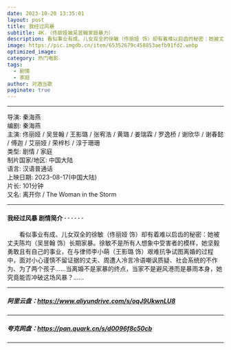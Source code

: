 ```yaml
---
date: 2023-10-20 13:35:01
layout: post
title: 我经过风暴
subtitle: 4K.（佟丽娅被吴昱翰家庭暴力）
description: 看似事业有成、儿女双全的徐敏（佟丽娅 饰）却有着难以启齿的秘密：她被丈夫陈均（吴昱翰 饰）长期家暴。徐敏不是所有人想象中受害者的模样...
image: https://pic.imgdb.cn/item/65352679c458853aefb91fd2.webp 
optimized_image: 
category: 热门电影
tags:
  - 剧情
  - 家庭
author: 对酒当歌
paginate: true
---
```


---

导演: 秦海燕  
编剧: 秦海燕  
主演: 佟丽娅 / 吴昱翰 / 王影璐 / 张宥浩 / 黄璐 / 姜瑞霖 / 罗逸桥 / 谢欣华 / 谢春懿 / 傅迦 / 艾丽娅 / 荣梓杉 / 淳于珊珊  
类型: 剧情 / 家庭  
制片国家/地区: 中国大陆  
语言: 汉语普通话  
上映日期: 2023-08-17(中国大陆)  
片长: 101分钟  
又名: 离开你 / The Woman in the Storm  

---

#### 我经过风暴 剧情简介 · · · · · ·

　　看似事业有成、儿女双全的徐敏（佟丽娅 饰）却有着难以启齿的秘密：她被丈夫陈均（吴昱翰 饰）长期家暴。徐敏不是所有人想象中受害者的模样，她坚毅勇敢且有自己的事业，在与律师李小萌（王影璐 饰）艰难抗争试图离婚的过程中，面对小心谨慎不留证据的丈夫、周遭人冷言冷语嘲讽质疑、社会系统的不作为、为了两个孩子……当离婚不是家暴的终点，当家不是避风港而是暴雨本身，她究竟能否冲破这场风暴？……

---

##### 阿里云盘：<https://www.aliyundrive.com/s/oqJ9UkwnLU8>

---

##### 夸克网盘：<https://pan.quark.cn/s/d0096f8c50cb>

---
